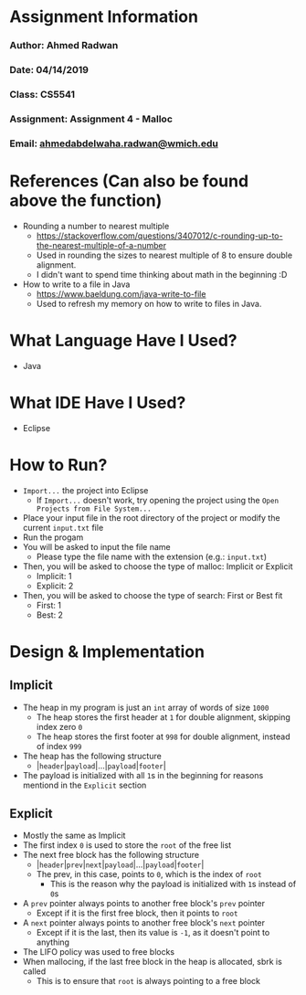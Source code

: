 # Assignment Information
### Author: Ahmed Radwan
### Date: 04/14/2019
### Class: CS5541
### Assignment: Assignment 4 - Malloc
### Email: ahmedabdelwaha.radwan@wmich.edu
 
# References (Can also be found above the function)
* Rounding a number to nearest multiple
    * https://stackoverflow.com/questions/3407012/c-rounding-up-to-the-nearest-multiple-of-a-number
    * Used in rounding the sizes to nearest multiple of 8 to ensure double alignment.
    * I didn't want to spend time thinking about math in the beginning :D
* How to write to a file in Java
    * https://www.baeldung.com/java-write-to-file
    * Used to refresh my memory on how to write to files in Java.

# What Language Have I Used?
* Java

# What IDE Have I Used?
* Eclipse

# How to Run?
* `Import...` the project into Eclipse
    * If `Import...` doesn't work, try opening the project using the `Open Projects from File System...`
* Place your input file in the root directory of the project or modify the current `input.txt` file
* Run the progam
* You will be asked to input the file name
    * Please type the file name with the extension (e.g.: `input.txt`)
* Then, you will be asked to choose the type of malloc: Implicit or Explicit
    * Implicit: 1
    * Explicit: 2
* Then, you will be asked to choose the type of search: First or Best fit
    * First: 1
    * Best: 2

# Design & Implementation
## Implicit
* The heap in my program is just an `int` array of words of size `1000`
    * The heap stores the first header at `1` for double alignment, skipping index zero `0`
    * The heap stores the first footer at `998` for double alignment, instead of index `999`
* The heap has the following structure
    * |`header`|`payload`|...|`payload`|`footer`|
* The payload is initialized with all `1`s in the beginning for reasons mentiond in the `Explicit` section

## Explicit
* Mostly the same as Implicit
* The first index `0` is used to store the `root` of the free list
* The next free block has the following structure
    * |`header`|`prev`|`next`|`payload`|...|`payload`|`footer`|
    * The prev, in this case, points to `0`, which is the index of `root` 
        * This is the reason why the payload is initialized with `1`s instead of `0`s
* A `prev` pointer always points to another free block's `prev` pointer
    * Except if it is the first free block, then it points to `root`
* A `next` pointer always points to another free block's `next` pointer
    * Except if it is the last, then its value is `-1`, as it doesn't point to anything
* The LIFO policy was used to free blocks
* When mallocing, if the last free block in the heap is allocated, sbrk is called
    * This is to ensure that `root` is always pointing to a free block
